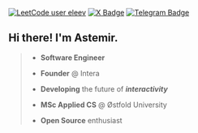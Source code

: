 [![LeetCode user eleev](https://img.shields.io/badge/dynamic/json?style=flat&labelColor=282828&color=%23ffa116&label=LeetCode&query=solvedOverTotal&url=https%3A%2F%2Fbadge.xyli.tech/%2Fapi%2Fusers%2Feleev&logo=leetcode&logoColor=yellow&style=flat-rounded)](https://leetcode.com/eleev/)
[![X Badge](https://img.shields.io/badge/Twitter-222?logo=twitter&logoColor=fff&style=flat-rounded)](https://twitter.com/eleevdev)
[![Telegram Badge](https://img.shields.io/badge/Telegram-26A5E4?logo=telegram&logoColor=fff&style=flat-rounded)](https://t.me/eleev)

## Hi there! I'm Astemir.

> - **Software Engineer**
>  
> - **Founder** @ Intera
>   
> - **Developing** the future of ***interactivity***
>   
> - **MSc Applied CS** @ Østfold University
>   
> - **Open Source** enthusiast

<!--
\
![Swift](https://img.shields.io/badge/Swift-F54A2A?style=flat-rounded&logo=swift&logoColor=white)
![Objective-C](https://img.shields.io/badge/Objective--C-%233A95E3.svg?style=flat-rounded&logo=apple&logoColor=white)
![Metal](https://img.shields.io/badge/Metal-800080?style=flat-rounded&logo=apple&logoColor=white)
![OpenGL](https://img.shields.io/badge/OpenGL-%23FFFFFF.svg?style=flat-rounded&logo=opengl)
![Java](https://img.shields.io/badge/Java-%23ED8B00.svg?style=flat-rounded&logo=openjdk&logoColor=white)
![Kotlin](https://img.shields.io/badge/Kotlin-%237F52FF.svg?style=flat-rounded&logo=kotlin&logoColor=white)
![Python](https://img.shields.io/badge/Python-3670A0?style=flat-rounded&logo=python&logoColor=ffdd54)
-->
